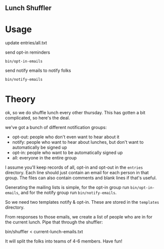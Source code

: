 Lunch Shuffler
--------------

Usage
=====

update entries/all.txt

send opt-in reminders

    bin/opt-in-emails

send notify emails to notify folks

    bin/notify-emails


Theory
======

ok, so we do shuffle lunch every other thursday. This has gotten a bit complicated, so here's the deal.

we've got a bunch of different notification groups:

- opt-out: people who don't even want to hear about it
- notify: people who want to hear about lunches, but don't want to automatically be signed up
- opt-in: people who want to be automatically signed up
- all: everyone in the entire group

I assume you'll keep records of all, opt-in and opt-out in the `entries` directory. Each line should just contain an email for each person in that group. The files can also contain comments and blank lines if that's useful.

Generating the mailing lists is simple, for the opt-in group run `bin/opt-in-emails`, and for the notify group run `bin/notify-emails`. 

So we need two templates notify & opt-in. These are stored in the `templates` directory.


From responses to those emails, we create a list of people who are in for the current lunch. Pipe that through the shuffler:

  bin/shuffler < current-lunch-emails.txt

It will split the folks into teams of 4-6 members. Have fun!
